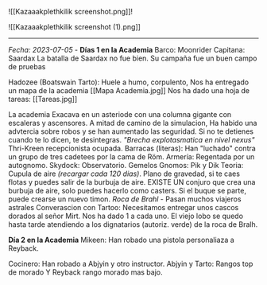 ![[Kazaaakplethkilik screenshot.png]]!

![[Kazaaakplethkilik screenshot (1).png]]

---

*Fecha: 2023-07-05* - **Días 1 en la Academia**
Barco: Moonrider
    Capitana: Saardax
    La batalla de Saardax no fue bien. Su campaña fue un buen campo de pruebas

Hadozee (Boatswain Tarto): Huele a humo, corpulento,
    Nos ha entregado un mapa de la academia [[Mapa Academia.jpg]]
    Nos ha dado una hoja de tareas: [[Tareas.jpg]]

La academia
    Exacava en un asteriode con una columna gigante con escaleras y ascensores.
    A mitad de camino de la simulacion, 
    Ha habido una advtercia sobre robos y se han aumentado las seguridad. Si no te detienes cuando te lo dicen, te desintegras. 
    *"Brecha explotasmatica en nivel nexus"*
    Thri-Kreen recepcionista ocupada.
    Barracas (literas):
        Han "luchado" contra un grupo de tres cadetees por la cama de Röm.
    Armería:
        Regentada por un autognomo. 
    Skydock:
        Observatorio. 
        Gemelos Gnomos: Pik y Dik
        Teoria:
            Cupula de aire *(recargar cada 120 dias)*. Plano de gravedad, si te caes flotas y puedes salir de la burbuja de aire. 
            EXISTE UN conjuro que crea una burbuja de aire, solo puedes hacerlo como casters. 
            Si el buque se parte, puede crearse un nuevo timon. 
            *Roca de Brahl* - Pasan muchos viajeros astrales
    Converascion con Tartoo:
        Necesitamos entregar unos cascos dorados al señor Mirt. Nos ha dado 1 a cada uno. 
        El viejo lobo se quedo hasta tarde atendiendo a los dignatarios (autoriz. verde) de la roca de Bralh.

**Día 2 en la Academia**
Mikeen:
    Han robado una pistola personaliaza a Reyback.

Cocinero:
    Han robado a Abjyin y otro instructor.
    Abjyin y Tarto: Rangos top de morado
    Y Reyback rango morado mas bajo.



